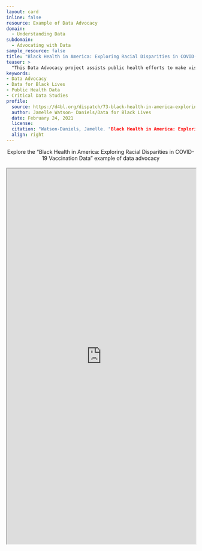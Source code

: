 ```yaml
---
layout: card
inline: false
resource: Example of Data Advocacy
domain:
  - Understanding Data
subdomain:
  - Advocating with Data
sample_resource: false
title: "Black Health in America: Exploring Racial Disparities in COVID-19 Vaccination Data"
teaser: >
  "This Data Advocacy project assists public health efforts to make visible existing racial disparities in our healthcare system, specifically in relation to the Covid-19 pandemic. This project asks "Are Black people, who remain overrepresented among COVID-19 deaths, receiving sufficient access to the vaccines?" Data findings presented in a chart help to visualize the gap between how many Black people are dying from COVID-19 and how many are receiving the vaccine."
keywords:
- Data Advocacy
- Data for Black Lives
- Public Health Data
- Critical Data Studies
profile:
  source: https://d4bl.org/dispatch/73-black-health-in-america-exploring-racial-disparities-in-covid-19-vaccination-data
  author: Jamelle Watson- Daniels/Data for Black Lives
  date: February 24, 2021
  license: 
  citation: "Watson-Daniels, Jamelle. "Black Health in America: Exploring Racial Disparities in COVID-19 Vaccination Data." Data for Black Lives. 24 February 2021. https://d4bl.org/dispatch/73-black-health-in-america-exploring-racial-disparities-in-covid-19-vaccination-data."
  align: right
---
```


<div>
  <center>
  <sl-button-group label="Alignment">
  <sl-button href="https://d4bl.org/dispatch/73-black-health-in-america-exploring-racial-disparities-in-covid-19-vaccination-data">Explore the “Black Health in America: Exploring Racial Disparities in COVID-19 Vaccination Data” example of data advocacy</sl-button>
  </sl-button-group>
</center>
</div>

<br>

<iframe width="100%" height="1000" src="https://d4bl.org/dispatch/73-black-health-in-america-exploring-racial-disparities-in-covid-19-vaccination-data" allowfullscreen>iFrame HERE</iframe>


